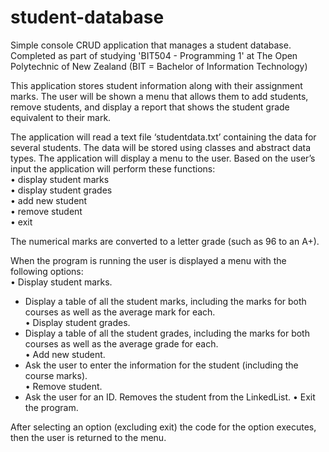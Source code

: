 # student-database
Simple console CRUD application that manages a student database. 
Completed as part of studying 'BIT504 - Programming 1' at The Open Polytechnic of New Zealand (BIT = Bachelor of Information Technology)

This application stores student information along with their 
assignment marks. The user will be shown a menu that allows them to add 
students, remove students, and display a report that shows the student grade 
equivalent to their mark.

The application will read a text file ‘studentdata.txt’ containing the data for several 
students. The data will be stored using classes and abstract data types.
The application will display a menu to the user. Based on the user’s input the 
application will perform these functions:<br>
  • display student marks<br>
  • display student grades<br>
  • add new student<br>
  • remove student<br>
  • exit<br>

The numerical marks are converted to a letter grade (such as 96 to 
an A+).

When the program is running the user is displayed a menu with the following options:<br>
• Display student marks.<br>
  - Display a table of all the student marks, including the marks for 
    both courses as well as the average mark for each.<br>
• Display student grades.<br>
  - Display a table of all the student grades, including the marks for 
    both courses as well as the average grade for each.<br>
• Add new student.<br>
  - Ask the user to enter the information for the student (including the 
    course marks).<br>
• Remove student.<br>
  - Ask the user for an ID. Removes the student from the LinkedList.
• Exit the program.<br>
  
  After selecting an option (excluding exit) the code for the option 
  executes, then the user is returned to the menu.

